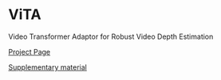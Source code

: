 # ViTA
Video Transformer Adaptor for Robust Video Depth Estimation

[Project Page](https://KexianHust.github.io/ViTA/)

[Supplementary material](https://www.youtube.com/watch?v=chAAD6fX628)

